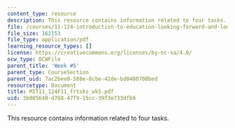```yaml
---
content_type: resource
description: This resource contains information related to four tasks.
file: /courses/11-124-introduction-to-education-looking-forward-and-looking-back-on-education-fall-2011/3b085640d76847f915cc39f3e733dfb9_MIT11_124F11_frtsks_wk5.pdf
file_size: 161153
file_type: application/pdf
learning_resource_types: []
license: https://creativecommons.org/licenses/by-nc-sa/4.0/
ocw_type: OCWFile
parent_title: 'Week #5'
parent_type: CourseSection
parent_uid: 7ac2bee0-588e-8cbe-42de-bd0480708bed
resourcetype: Document
title: MIT11_124F11_frtsks_wk5.pdf
uid: 3b085640-d768-47f9-15cc-39f3e733dfb9
---
```

This resource contains information related to four tasks.